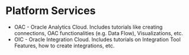 # Platform Services
* OAC - Oracle Analytics Cloud. Includes tutorials like creating connections, OAC functionalities (e.g. Data Flow), Visualizations, etc.
* OIC - Oracle Integration Cloud. Includes tutorials on Integration Tool Features, how to create integrations, etc.
